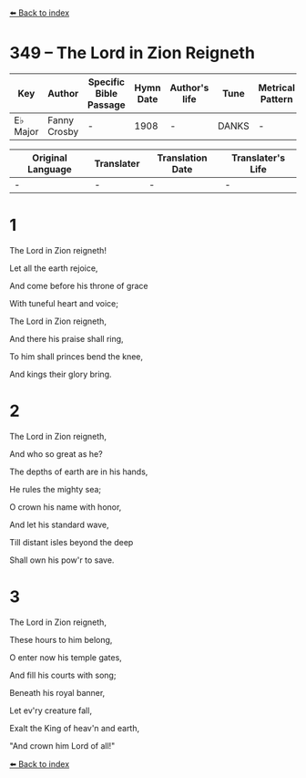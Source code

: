 [⬅️ Back to index](../README.md)

# 349 – The Lord in Zion Reigneth

Key | Author   | Specific Bible Passage     |Hymn Date |Author's life |Tune |Metrical Pattern   |Composer/Source
-- | --------- | ---------------------------|----------|--------------|-----|-------------------|-------------  
E♭ Major |Fanny Crosby |- |1908 |- |DANKS |- |H. P. Danks

Original Language | Translater | Translation Date   | Translater's Life  
----------------- | --------- | --------------------|-------------     
\- |- |- |-




# 1

The Lord in Zion reigneth!  

Let all the earth rejoice,

And come before his throne of grace

With tuneful heart and voice;

The Lord in Zion reigneth,

And there his praise shall ring,

To him shall princes bend the knee,

And kings their glory bring.



# 2

The Lord in Zion reigneth,

And who so great as he?

The depths of earth are in his hands,

He rules the mighty sea;

O crown his name with honor,

And let his standard wave,

Till distant isles beyond the deep

Shall own his pow'r to save.



# 3

The Lord in Zion reigneth,

These hours to him belong,

O enter now his temple gates,

And fill his courts with song;

Beneath his royal banner,

Let ev'ry creature fall,

Exalt the King of heav'n and earth,

"And crown him Lord of all!"





[⬅️ Back to index](../README.md)
